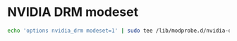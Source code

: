 # NVIDIA DRM modeset
```bash
echo 'options nvidia_drm modeset=1' | sudo tee /lib/modprobe.d/nvidia-drm-modeset.conf
```